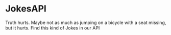 # JokesAPI
Truth hurts. Maybe not as much as jumping on a bicycle with a seat missing, but it hurts. Find this kind of Jokes in our API
